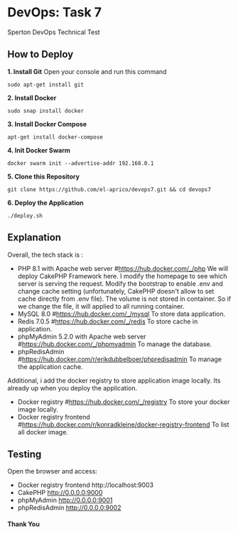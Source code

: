 # DevOps: Task 7
Sperton DevOps Technical Test

## How to Deploy
__1. Install Git__
Open your console and run this command
```console
sudo apt-get install git
```
__2. Install Docker__
```console
sudo snap install docker
```
__3. Install Docker Compose__
```console
apt-get install docker-compose
```
__4. Init Docker Swarm__
```console
docker swarm init --advertise-addr 192.168.0.1
```
__5. Clone this Repository__
```console
git clone https://github.com/el-aprico/devops7.git && cd devops7
```
__6. Deploy the Application__
```console
./deploy.sh
```

## Explanation

Overall, the tech stack is :
* PHP 8.1 with Apache web server #https://hub.docker.com/_/php
We will deploy CakePHP Framework here.
I modify the homepage to see which server is serving the request.
Modify the bootstrap to enable .env and change cache setting (unfortunately, CakePHP doesn't allow to set cache directly from .env file).
The volume is not stored in container. So if we change the file, it will applied to all running container.
* MySQL 8.0 #https://hub.docker.com/_/mysql
To store data application.
* Redis 7.0.5 #https://hub.docker.com/_/redis
To store cache in application.
* phpMyAdmin 5.2.0 with Apache web server #https://hub.docker.com/_/phpmyadmin
To manage the database.
* phpRedisAdmin #https://hub.docker.com/r/erikdubbelboer/phpredisadmin
To manage the application cache.

Additional, i add the docker registry to store application image locally.
Its already up when you deploy the application.
* Docker registry #https://hub.docker.com/_/registry
To store your docker image locally.
* Docker registry frontend #https://hub.docker.com/r/konradkleine/docker-registry-frontend
To list all docker image.

## Testing
Open the browser and access:
* Docker registry frontend http://localhost:9003
* CakePHP http://0.0.0.0:9000
* phpMyAdmin http://0.0.0.0:9001
* phpRedisAdmin http://0.0.0.0:9002

#### Thank You

